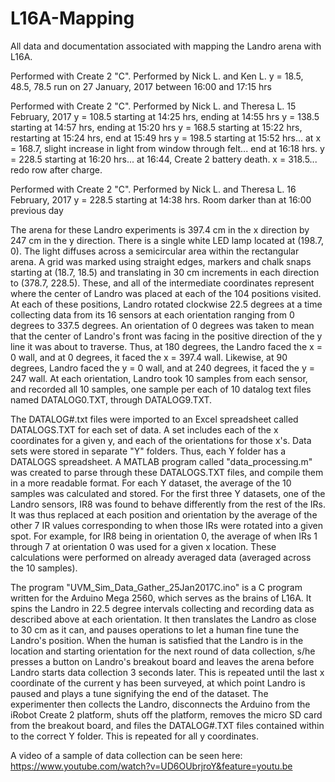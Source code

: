 # L16A-Mapping
All data and documentation associated with mapping the Landro arena with L16A.

Performed with Create 2 "C".  Performed by Nick L. and Ken L.
y = 18.5, 48.5, 78.5 run on 27 January, 2017 between 16:00 and 17:15 hrs

Performed with Create 2 "C".  Performed by Nick L. and Theresa L. 15 February, 2017
y = 108.5 starting at 14:25 hrs, ending at 14:55 hrs
y = 138.5 starting at 14:57 hrs, ending at 15:20 hrs
y = 168.5 starting at 15:22 hrs, restarting at 15:24 hrs, end at 15:49 hrs
y = 198.5 starting at 15:52 hrs... at x = 168.7, slight increase in light from window through felt... end at 16:18 hrs.
y = 228.5 starting at 16:20 hrs... at 16:44, Create 2 battery death.  x = 318.5... redo row after charge.

Performed with Create 2 "C".  Performed by Nick L. and Theresa L.  16 February, 2017
y = 228.5 starting at 14:38 hrs.  Room darker than at 16:00 previous day

The arena for these Landro experiments is 397.4 cm in the x direction by 247 cm in the y direction.
There is a single white LED lamp located at (198.7, 0).  The light diffuses across a semicircular
area within the rectangular arena.
A grid was marked using straight edges, markers and chalk snaps starting at (18.7, 18.5) and translating
in 30 cm increments in each direction to (378.7, 228.5).  These, and all of the intermediate coordinates
represent where the center of Landro was placed at each of the 104 positions visited.  At each of these
positions, Landro rotated clockwise 22.5 degrees at a time collecting data from its 16 sensors at each
orientation ranging from 0 degrees to 337.5 degrees.  An orientation of 0 degrees was taken to mean that
the center of Landro's front was facing in the positive direction of the y line it was about to traverse.
Thus, at 180 degrees, the Landro faced the x = 0 wall, and at 0 degrees, it faced the x = 397.4 wall.
Likewise, at 90 degrees, Landro faced the y = 0 wall, and at 240 degrees, it faced the y = 247 wall.
At each orientation, Landro took 10 samples from each sensor, and recorded all 10 samples, one sample
per each of 10 datalog text files named DATALOG0.TXT, through DATALOG9.TXT.

The DATALOG#.txt files were imported to an Excel spreadsheet called DATALOGS.TXT for each set of data.  A set includes each of the x coordinates for a given y, and each of the orientations for those x's.  Data sets were stored in separate "Y" folders.  Thus, each Y folder has a DATALOGS spreadsheet.  A MATLAB program called "data_processing.m" was created to parse through these DATALOGS.TXT files, and compile them in a more readable format.  For each Y dataset, the average of the 10 samples was calculated and stored.  For the first three Y datasets, one of the Landro sensors, IR8 was found to behave differently from the rest of the IRs.  It was thus replaced at each position and orientation by the average of the other 7 IR values corresponding to when those IRs were rotated into a given spot.  For example, for IR8 being in orientation 0, the average of when IRs 1 through 7 at orientation 0 was used for a given x location.  These calculations were performed on already averaged data (averaged across the 10 samples).

The program "UVM_Sim_Data_Gather_25Jan2017C.ino" is a C program written for the Arduino Mega 2560, which serves as the brains of L16A.  It spins the Landro in 22.5 degree intervals collecting and recording data as described above at each orientation.  It then translates the Landro as close to 30 cm as it can, and pauses operations to let a human fine tune the Landro's position.  When the human is satisfied that the Landro is in the location and starting orientation for the next round of data collection, s/he presses a button on Landro's breakout board and leaves the arena before Landro starts data collection 3 seconds later.  This is repeated until the last x coordinate of the current y has been surveyed, at which point Landro is paused and plays a tune signifying the end of the dataset.  The experimenter then collects the Landro, disconnects the Arduino from the iRobot Create 2 platform, shuts off the platform, removes the micro SD card from the breakout board, and files the DATALOG#.TXT files contained within to the correct Y folder.  This is repeated for all y coordinates.

A video of a sample of data collection can be seen here: https://www.youtube.com/watch?v=UD6OUbrjroY&feature=youtu.be
